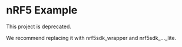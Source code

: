 nRF5 Example
===============================================================================

This project is deprecated.

We recommend replacing it with nrf5sdk_wrapper and nrf5sdk_..._lite.

